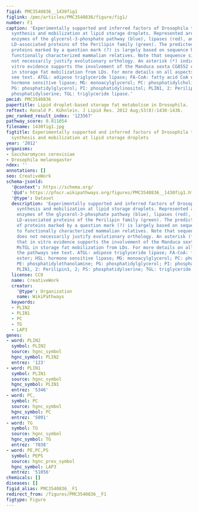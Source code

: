 ```yaml
---
figid: PMC3540836__1430fig1
figlink: /pmc/articles/PMC3540836/figure/fig1/
number: F1
caption: 'Experimentally supported and inferred factors of Drosophila triacylglycerol
  synthesis and mobilization at lipid storage droplets. Represented are lipogenic
  enzymes of the glycerol-3-phosphate pathway (blue), lipases (red), and modulatory
  LD-associated proteins of the Perilipin family (green). The predicted function of
  proteins marked by a question mark (?) is largely based on sequence homology to
  functionally characterized mammalian relatives. Note that sequence similarity does
  not necessarily justify evolutionary orthology. An asterisk (*) indicates that in
  vitro evidence supports the involvement of the Manduca sexta CG8552 ortholog MsTGL
  in storage fat mobilization from LDs. For more details on all aspects of the pathways
  see text. ATGL: adipose triglyceride lipase; FA-CoA: fatty acid CoA ester; HSL:
  hormone sensitive lipase; MG: monoacylglycerol; PC: phosphatidylcholine; PE: phosphatidylethanolamine;
  PG: phosphatidylglycerol; PI: phosphatidylinositol; PLIN1, 2: Perilipin1, 2; PS:
  phosphatidylserine; TGL: triglyceride lipase.'
pmcid: PMC3540836
papertitle: Lipid droplet-based storage fat metabolism in Drosophila.
reftext: Ronald P. Kühnlein. J Lipid Res. 2012 Aug;53(8):1430-1436.
pmc_ranked_result_index: '123567'
pathway_score: 0.811054
filename: 1430fig1.jpg
figtitle: Experimentally supported and inferred factors of Drosophila triacylglycerol
  synthesis and mobilization at lipid storage droplets
year: '2012'
organisms:
- Saccharomyces cerevisiae
- Drosophila melanogaster
ndex: ''
annotations: []
seo: CreativeWork
schema-jsonld:
  '@context': https://schema.org/
  '@id': https://pfocr.wikipathways.org/figures/PMC3540836__1430fig1.html
  '@type': Dataset
  description: 'Experimentally supported and inferred factors of Drosophila triacylglycerol
    synthesis and mobilization at lipid storage droplets. Represented are lipogenic
    enzymes of the glycerol-3-phosphate pathway (blue), lipases (red), and modulatory
    LD-associated proteins of the Perilipin family (green). The predicted function
    of proteins marked by a question mark (?) is largely based on sequence homology
    to functionally characterized mammalian relatives. Note that sequence similarity
    does not necessarily justify evolutionary orthology. An asterisk (*) indicates
    that in vitro evidence supports the involvement of the Manduca sexta CG8552 ortholog
    MsTGL in storage fat mobilization from LDs. For more details on all aspects of
    the pathways see text. ATGL: adipose triglyceride lipase; FA-CoA: fatty acid CoA
    ester; HSL: hormone sensitive lipase; MG: monoacylglycerol; PC: phosphatidylcholine;
    PE: phosphatidylethanolamine; PG: phosphatidylglycerol; PI: phosphatidylinositol;
    PLIN1, 2: Perilipin1, 2; PS: phosphatidylserine; TGL: triglyceride lipase.'
  license: CC0
  name: CreativeWork
  creator:
    '@type': Organization
    name: WikiPathways
  keywords:
  - PLIN2
  - PLIN1
  - PC
  - TG
  - LAP3
genes:
- word: PLIN2
  symbol: PLIN2
  source: hgnc_symbol
  hgnc_symbol: PLIN2
  entrez: '123'
- word: PLIN1
  symbol: PLIN1
  source: hgnc_symbol
  hgnc_symbol: PLIN1
  entrez: '5346'
- word: PC,
  symbol: PC
  source: hgnc_symbol
  hgnc_symbol: PC
  entrez: '5091'
- word: TG
  symbol: TG
  source: hgnc_symbol
  hgnc_symbol: TG
  entrez: '7038'
- word: PE,PC,PS
  symbol: PEPS
  source: hgnc_prev_symbol
  hgnc_symbol: LAP3
  entrez: '51056'
chemicals: []
diseases: []
figid_alias: PMC3540836__F1
redirect_from: /figures/PMC3540836__F1
figtype: Figure
---
```

